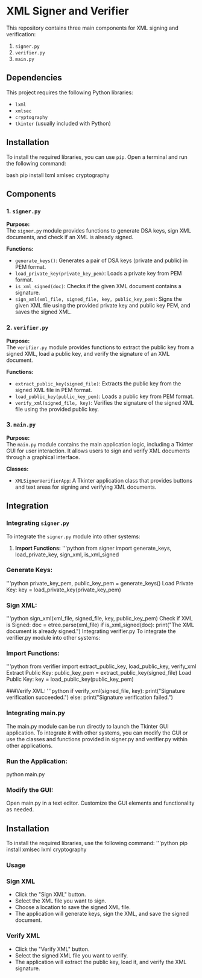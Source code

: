 # XML Signer and Verifier

This repository contains three main components for XML signing and verification:
1. `signer.py`
2. `verifier.py`
3. `main.py`

## Dependencies

This project requires the following Python libraries:

- `lxml`
- `xmlsec`
- `cryptography`
- `tkinter` (usually included with Python)

## Installation

To install the required libraries, you can use `pip`. Open a terminal and run the following command:

bash
pip install lxml xmlsec cryptography

## Components

### 1. `signer.py`

**Purpose:**  
The `signer.py` module provides functions to generate DSA keys, sign XML documents, and check if an XML is already signed.

**Functions:**
- `generate_keys()`: Generates a pair of DSA keys (private and public) in PEM format.
- `load_private_key(private_key_pem)`: Loads a private key from PEM format.
- `is_xml_signed(doc)`: Checks if the given XML document contains a signature.
- `sign_xml(xml_file, signed_file, key, public_key_pem)`: Signs the given XML file using the provided private key and public key PEM, and saves the signed XML.

### 2. `verifier.py`

**Purpose:**  
The `verifier.py` module provides functions to extract the public key from a signed XML, load a public key, and verify the signature of an XML document.

**Functions:**
- `extract_public_key(signed_file)`: Extracts the public key from the signed XML file in PEM format.
- `load_public_key(public_key_pem)`: Loads a public key from PEM format.
- `verify_xml(signed_file, key)`: Verifies the signature of the signed XML file using the provided public key.

### 3. `main.py`

**Purpose:**  
The `main.py` module contains the main application logic, including a Tkinter GUI for user interaction. It allows users to sign and verify XML documents through a graphical interface.

**Classes:**
- `XMLSignerVerifierApp`: A Tkinter application class that provides buttons and text areas for signing and verifying XML documents.

## Integration

### Integrating `signer.py`

To integrate the `signer.py` module into other systems:

1. **Import Functions:**
'''python
from signer import generate_keys, load_private_key, sign_xml, is_xml_signed

### Generate Keys:
'''python
private_key_pem, public_key_pem = generate_keys()
Load Private Key:
key = load_private_key(private_key_pem)

### Sign XML:
'''python
sign_xml(xml_file, signed_file, key, public_key_pem)
Check if XML is Signed:
doc = etree.parse(xml_file)
if is_xml_signed(doc):
    print("The XML document is already signed.")
Integrating verifier.py
To integrate the verifier.py module into other systems:

### Import Functions:
'''python
from verifier import extract_public_key, load_public_key, verify_xml
Extract Public Key:
public_key_pem = extract_public_key(signed_file)
Load Public Key:
key = load_public_key(public_key_pem)

###Verify XML:
'''python
if verify_xml(signed_file, key):
    print("Signature verification succeeded.")
else:
    print("Signature verification failed.")

### Integrating main.py
The main.py module can be run directly to launch the Tkinter GUI application. To integrate it with other systems, you can modify the GUI or use the classes and functions provided in signer.py and verifier.py within other applications.

### Run the Application:
python main.py

### Modify the GUI:
Open main.py in a text editor.
Customize the GUI elements and functionality as needed.

## Installation
To install the required libraries, use the following command:
'''python
pip install xmlsec lxml cryptography

### Usage
### Sign XML
- Click the "Sign XML" button.
- Select the XML file you want to sign.
- Choose a location to save the signed XML file.
- The application will generate keys, sign the XML, and save the signed document.

### Verify XML
- Click the "Verify XML" button.
- Select the signed XML file you want to verify.
- The application will extract the public key, load it, and verify the XML signature.



